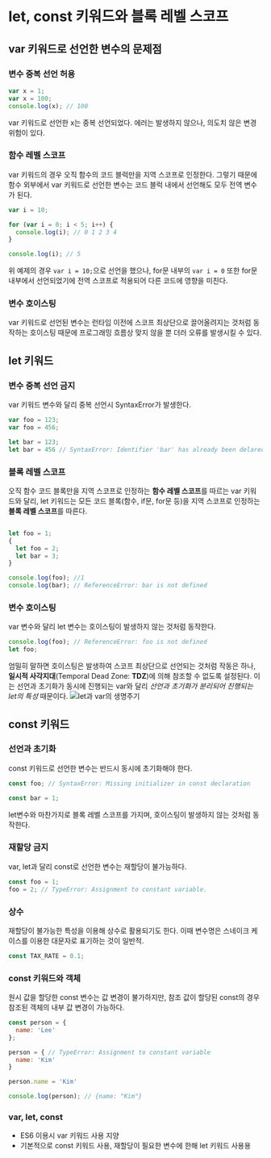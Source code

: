 # let, const 키워드와 블록 레벨 스코프
## var 키워드로 선언한 변수의 문제점
### 변수 중복 선언 허용
```javascript
var x = 1;
var x = 100;
console.log(x); // 100
```
var 키워드로 선언한 x는 중복 선언되었다. 에러는 발생하지 않으나, 의도치 않은 변경 위험이 있다.

### 함수 레벨 스코프
var 키워드의 경우 오직 함수의 코드 블럭만을 지역 스코프로 인정한다. 그렇기 때문에 함수 외부에서 var 키워드로 선언한 변수는 코드 블럭 내에서 선언해도 모두 전역 변수가 된다.
```javascript
var i = 10;

for (var i = 0; i < 5; i++) {
  console.log(i); // 0 1 2 3 4
}

console.log(i); // 5
```
위 예제의 경우 ```var i = 10;```으로 선언을 했으나, for문 내부의 ```var i = 0``` 또한 for문 내부에서 선언되었기에 전역 스코프로 적용되어 다른 코드에 영향을 미친다.

### 변수 호이스팅
var 키워드로 선언된 변수는 런타임 이전에 스코프 최상단으로 끌어올려지는 것처럼 동작하는 호이스팅 때문에 프로그래밍 흐름상 맞지 않을 뿐 더러 오류를 발생시킬 수 있다.

## let 키워드
### 변수 중복 선언 금지
var 키워드 변수와 달리 중복 선언시 SyntaxError가 발생한다.
```javascript
var foo = 123;
var foo = 456;

let bar = 123;
let bar = 456 // SyntaxError: Identifier 'bar' has already been delared
```

### 블록 레벨 스코프
오직 함수 코드 블록만을 지역 스코프로 인정하는 **함수 레벨 스코프**를 따르는  var 키워드와 달리, let 키워드는 모든 코드 블록(함수, if문, for문 등)을 지역 스코프로 인정하는 **블록 레벨 스코프**를 따른다.
```javascript

let foo = 1;
{
  let foo = 2;
  let bar = 3;
}

console.log(foo); //1
console.log(bar); // ReferenceError: bar is not defined
```

### 변수 호이스팅
var 변수와 달리 let 변수는 호이스팅이 발생하지 않는 것처럼 동작한다.
```javascript
console.log(foo); // ReferenceError: foo is not defined
let foo;
```
엄밀히 말하면 호이스팅은 발생하여 스코프 최상단으로 선언되는 것처럼 작동은 하나, **일시적 사각지대**(Temporal Dead Zone: **TDZ**)에 의해 참조할 수 없도록 설정된다. 이는 선언과 초기화가 동시에 진행되는 var와 달리 *선언과 초기화가 분리되어 진행되는 let의 특성* 때문이다.
![let과 var의 생명주기](https://github.com/ljs5960/MyBookList/assets/54578316/c1b7b558-52f9-4743-b6d4-488555412e83)

## const 키워드
### 선언과 초기화
const 키워드로 선언한 변수는 반드시 동시에 초기화해야 한다.
```javascript
const foo; // SyntaxError: Missing initializer in const declaration

const bar = 1;
```
let변수와 마찬가지로 블록 레벨 스코프를 가지며, 호이스팅이 발생하지 않는 것처럼 동작한다.

### 재할당 금지
var, let과 달리 const로 선언한 변수는 재할당이 불가능하다.
```javascript
const foo = 1;
foo = 2; // TypeError: Assignment to constant variable.
```

### 상수
재할당이 불가능한 특성을 이용해 상수로 활용되기도 한다. 이때 변수명은 스네이크 케이스를 이용한 대문자로 표기하는 것이 일반적.
```javascript
const TAX_RATE = 0.1;
```

### const 키워드와 객체
원시 값을 할당한 const 변수는 값 변경이 불가하지만, 참조 값이 할당된 const의 경우 참조된 객체의 내부 값 변경이 가능하다.
```javascript
const person = {
  name: 'Lee'
};

person = { // TypeError: Assignment to constant variable
  name: 'Kim'
}

person.name = 'Kim'

console.log(person); // {name: "Kim"}
```

### var, let, const
- ES6 이용시 var 키워드 사용 지양
- 기본적으로 const 키워드 사용, 재할당이 필요한 변수에 한해 let 키워드 사용용
